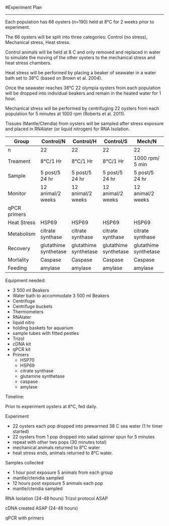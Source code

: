 #Experiment Plan
____

Each population has 66 oysters (n=190) held at 8&deg;C for 2 weeks prior to experiment. 

The 66 oysters will be split into three categories: Control (no stress), Mechanical stress, Heat stress.  

Control animals will be held at 8 C and only removed and replaced in water to simulate the moving of the other oysters to the mechanical stress and heat stress chambers. 

Heat stress will be performed by placing a beaker of seawater in a water bath set to 38&deg;C (based on Brown et al. 2004). 

Once the seawater reaches 38&deg;C 22 olympia oysters from each population will be dropped into individual beakers and remain in the heated water for 1 hour. 

Mechanical stress will be performed by centrifuging 22 oysters from each population for 5 minutes at 1000 rpm (Roberts et al. 2011). 

Tissues (Mantle/Ctendia) from oysters will be sampled after stress exposure and placed in RNAlater (or liquid nitrogen) for RNA Isolation. 

| Group | Control/N | Control/H | Control/S | Mech/N | Mech/H | Mech/S | Heat/N | Heat/H | Heat/S |
|--------------|-----------------------|-----------------------|-----------------------|-----------------------|-----------------------|-----------------------|-----------------------|-----------------------|-----------------------|
| n | 22 | 22 | 22 | 22 | 22 | 22 | 22 | 22 | 22 |
| Treament | 8&deg;C/1 Hr | 8&deg;C/1 Hr | 8&deg;C/1 Hr | 1000 rpm/ 5 min | 1000 rpm/ 5 min | 1000 rpm/ 5 min | 38&deg;C/ 1 hr | 38&deg;C/ 1 hr | 38&deg;C/ 1 hr |
| Sample | 5 post/5 24 hr | 5 post/5 24 hr | 5 post/5 24 hr | 5 post/5 24 hr | 5 post/5 24 hr | 5 post/5 24 hr | 5 post/5 24 hr | 5 post/5 24 hr | 5 post/5 24 hr |
| Monitor | 12 animal/2 weeks | 12 animal/2 weeks | 12 animal/2 weeks | 12 animal/2 weeks | 12 animal/2 weeks | 12 animal/2 weeks | 12 animal/2 weeks | 12 animal/2 weeks | 12 animal/2 weeks |
| qPCR primers |  |  |  |  |  |  |  |  |  |
| Heat Stress | HSP69 | HSP69 | HSP69 | HSP69 | HSP69 | HSP69 | HSP69 | HSP69 | HSP69 |
| Metabolism | citrate synthase | citrate synthase | citrate synthase | citrate synthase | citrate synthase | citrate synthase | citrate synthase | citrate synthase | citrate synthase |
| Recovery | glutathime synthetase | glutathime synthetase | glutathime synthetase | glutathime synthetase | glutathime synthetase | glutathime synthetase | glutathime synthetase | glutathime synthetase | glutathime synthetase |
| Mortality | Caspase | Caspase | Caspase | Caspase | Caspase | Caspase | Caspase | Caspase | Caspase |
| Feeding | amylase | amylase | amylase | amylase | amylase | amylase | amylase | amylase | amylase |


Equipment needed:

- 3 500 ml Beakers
- Water bath to accommodate 3 500 ml Beakers
- Centrifuge
- Centrifuge buckets
- Thermometers
- RNAlater
- liquid nitro
- holding baskets for aquarium
- sample tubes with fitted pestles
- Trizol
- cDNA kit
- qPCR kit
- Primers
	- HSP70
	- HSP69
	- citrate synthase
	- glutamine synthetase
	- caspase
	- amylase

Timeline:

Prior to experiment oysters at 8&deg;C, fed daily.

Experiment

- 22 oysters each pop dropped into prewarmed 38 C sea water (1 hr timer started)
- 22 oysters from 1 pop dropped into salad spinner spun for 5 minutes
- repeat with other two pops (30 minutes total)
- mechanical animals returned to 8&deg;C water
- heat stress ends, animals returned to 8&deg;C water.

Samples collected

- 1 hour post exposure 5 animals from each group
- mantle/ctenidia sampled
- 12 hours post exposure 5 animals each pop
- mantle/ctendia sampled

RNA Isolation (24-48 hours)
Trizol protocol ASAP

cDNA created ASAP (24-48 hours)

qPCR with primers
 
